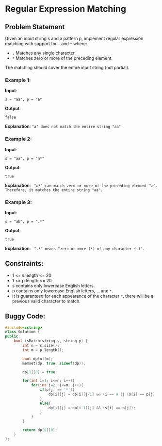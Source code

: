 # Regular Expression Matching

## Problem Statement
Given an input string s and a pattern p, implement regular expression matching with support for ``` . ```  and  ``` * ``` where:

- ``` . ``` Matches any single character.​​​​
- ``` * ``` Matches zero or more of the preceding element.

The matching should cover the entire input string (not partial).

### Example 1:

**Input**:   
```
s = "aa", p = "a"
```  
**Output**:  
```
false
```  
**Explanation**:
``` "a" does not match the entire string "aa". ```


### Example 2:

**Input**:  
```
s = "aa", p = "a*"
```  
**Output**:  
```
true
```  
**Explanation**:
```  "a*" can match zero or more of the preceding element "a". Therefore, it matches the entire string "aa". ```

### Example 3:

**Input**:  
```
s = "ab", p = ".*"
```  
**Output**:  
```
true
```
**Explanation**:
```  ".*" means "zero or more (*) of any character (.)". ```

## Constraints:
- 1 <= s.length <= 20
- 1 <= p.length <= 20
- s contains only lowercase English letters.
- p contains only lowercase English letters, ``` . ```, and ``` * ```.
- It is guaranteed for each appearance of the character ``` * ```, there will be a previous valid character to match.


## Buggy Code:
```cpp
#include<cstring>
class Solution {
public:
    bool isMatch(string s, string p) {
        int n = s.size();
        int m = p.length();

        bool dp[n][m];
        memset(dp, true, sizeof(dp));

        dp[1][0] = true;

        for(int i=1; i<=n; i++){
            for(int j=2; j<=m; j++){
                if(p[j] == '*'){
                    dp[i][j] = dp[i][j-1] && (i == 0 || (s[i] == p[j] || p[j] == '.'));
                }
                else{
                    dp[i][j] = dp[i-1][j] && (s[i] == p[j]);
                }
            }
        }

        return dp[0][0];
    }
};

```


